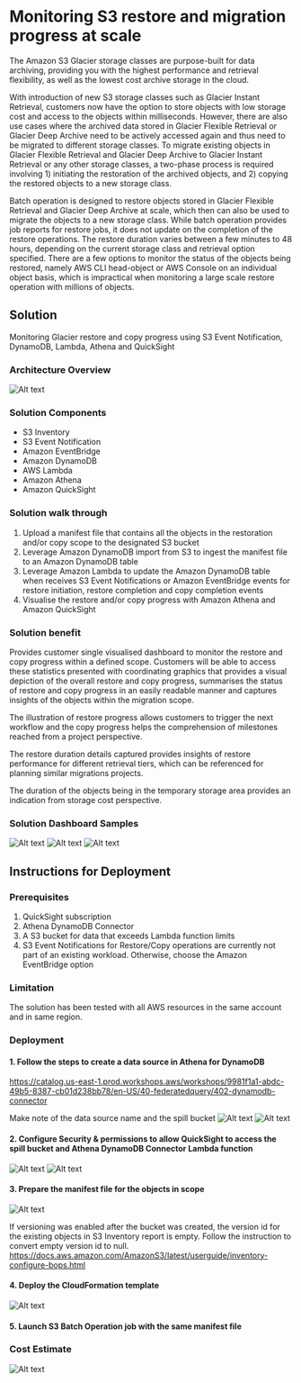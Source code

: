 # Monitoring S3 restore and migration progress at scale 

The Amazon S3 Glacier storage classes are purpose-built for data archiving, providing you with the highest performance and retrieval flexibility, as well as the lowest cost archive storage in the cloud.

With introduction of new S3 storage classes such as Glacier Instant Retrieval, customers now have the option to store objects with low storage cost and access to the objects within milliseconds. However, there are also use cases where the archived data stored in Glacier Flexible Retrieval or Glacier Deep Archive need to be actively accessed again and thus need to be migrated to different storage classes. To migrate existing objects in Glacier Flexible Retrieval and Glacier Deep Archive to Glacier Instant Retrieval or any other storage classes, a two-phase process is required involving 1) initiating the restoration of the archived objects, and 2) copying the restored objects to a new storage class.

Batch operation is designed to restore objects stored in Glacier Flexible Retrieval and Glacier Deep Archive at scale, which then can also be used to migrate the objects to a new storage class. While batch operation provides job reports for restore jobs, it does not update on the completion of the restore operations. The restore duration varies between a few minutes to 48 hours, depending on the current storage class and retrieval option specified. There are a few options to monitor the status of the objects being restored, namely AWS CLI head-object or AWS Console on an individual object basis, which is impractical when monitoring a large scale restore operation with millions of objects. 

## Solution

Monitoring Glacier restore and copy progress using S3 Event Notification, DynamoDB, Lambda, Athena and QuickSight 

### Architecture Overview
![Alt text](src/images/image.png)

### Solution Components

- S3 Inventory
- S3 Event Notification
- Amazon EventBridge
- Amazon DynamoDB
- AWS Lambda
- Amazon Athena
- Amazon QuickSight


### Solution walk through

1.	Upload a manifest file that contains all the objects in the restoration and/or copy scope to the designated S3 bucket
2.	Leverage Amazon DynamoDB import from S3 to ingest the manifest file to an Amazon DynamoDB table
3.	Leverage Amazon Lambda to update the Amazon DynamoDB table when receives S3 Event Notifications or Amazon EventBridge events for restore initiation, restore completion and copy completion events
4.	Visualise the restore and/or copy progress with Amazon Athena and Amazon QuickSight

### Solution benefit

Provides customer single visualised dashboard to monitor the restore and copy progress within a defined scope. Customers will be able to access these statistics presented with coordinating graphics that provides a visual depiction of the overall restore and copy progress, summarises the status of restore and copy progress in an easily readable manner and captures insights of the objects within the migration scope.

The illustration of restore progress allows customers to trigger the next workflow and the copy progress helps the comprehension of milestones reached from a project perspective.

The restore duration details captured provides insights of restore performance for different retrieval tiers, which can be referenced for planning similar migrations projects.

The duration of the objects being in the temporary storage area provides an indication from storage cost perspective.

 
### Solution Dashboard Samples

![Alt text](src/images/image-1.png)
![Alt text](src/images/image-2.png)
![Alt text](src/images/image-3.png)


 ## Instructions for Deployment

### Prerequisites

1.	QuickSight subscription
2.	Athena DynamoDB Connector
3.	A S3 bucket for data that exceeds Lambda function limits
4.	S3 Event Notifications for Restore/Copy operations are currently not part of an existing workload. Otherwise, choose the Amazon EventBridge option

### Limitation
The solution has been tested with all AWS resources in the same account and in same region.

### Deployment
#### 1.	Follow the steps to create a data source in Athena for DynamoDB
 
 https://catalog.us-east-1.prod.workshops.aws/workshops/9981f1a1-abdc-49b5-8387-cb01d238bb78/en-US/40-federatedquery/402-dynamodb-connector

Make note of the data source name and the spill bucket
![Alt text](src/images/image-4.png)
![Alt text](src/images/image-5.png)
	 

#### 2.	Configure Security & permissions to allow QuickSight to access the spill bucket and Athena DynamoDB Connector Lambda function
 
![Alt text](src/images/image-6.png)
![Alt text](src/images/image-7.png)

#### 3.	Prepare the manifest file for the objects in scope

![Alt text](src/images/image-8.png)
 
If versioning was enabled after the bucket was created, the version id for the existing objects in S3 Inventory report is empty. Follow the instruction to convert empty version id to null.
https://docs.aws.amazon.com/AmazonS3/latest/userguide/inventory-configure-bops.html

#### 4.	Deploy the CloudFormation template
![Alt text](src/images/image-9.png)


#### 5.	Launch S3 Batch Operation job with the same manifest file


### Cost Estimate
![Alt text](src/images/image-10.png)
